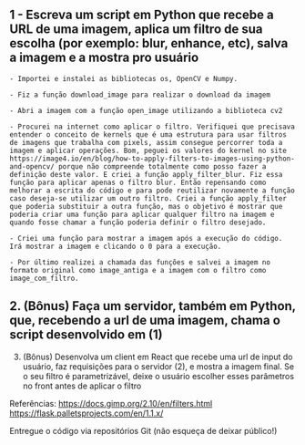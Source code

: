 ## 1 - Escreva um script em Python que recebe a URL de uma imagem, aplica um filtro de sua escolha (por exemplo: blur, enhance, etc), salva a imagem e a mostra pro usuário

    - Importei e instalei as bibliotecas os, OpenCV e Numpy.

    - Fiz a função download_image para realizar o download da imagem

    - Abri a imagem com a função open_image utilizando a biblioteca cv2

    - Procurei na internet como aplicar o filtro. Verifiquei que precisava entender o conceito de kernels que é uma estrutura para usar filtros de imagens que trabalha com pixels, assim consegue percorrer toda a imagem e aplicar operações. Bom, peguei os valores do kernel no site https://image4.io/en/blog/how-to-apply-filters-to-images-using-python-and-opencv/ porque não compreende totalmente como posso fazer a definição deste valor. E criei a função apply_filter_blur. Fiz essa função para aplicar apenas o filtro blur. Então repensando como melhorar a escrita do código e para pode reutilizar novamente a função caso deseja-se utilizar um outro filtro. Criei a função apply_filter que poderia substituir a outra função, mas o objetivo é mostrar que poderia criar uma função para aplicar qualquer filtro na imagem e quando fosse chamar a função poderia definir o filtro desejado.

    - Criei uma função para mostrar a imagem após a execução do código. Irá mostrar a imagem e clicando o 0 para a execução.

    - Por último realizei a chamada das funções e salvei a imagem no formato original como image_antiga e a imagem com o filtro como image_com_filtro.

## 2. (Bônus) Faça um servidor, também em Python, que, recebendo a url de uma imagem, chama o script desenvolvido em (1)

3. (Bônus) Desenvolva um client em React que recebe uma url de input do usuário, faz requisições para o servidor (2), e mostra a imagem final. Se o seu filtro é parametrizável, deixe o usuário escolher esses parâmetros no front antes de aplicar o filtro

Referências:
https://docs.gimp.org/2.10/en/filters.html
https://flask.palletsprojects.com/en/1.1.x/

Entregue o código via repositórios Git (não esqueça de deixar público!)
